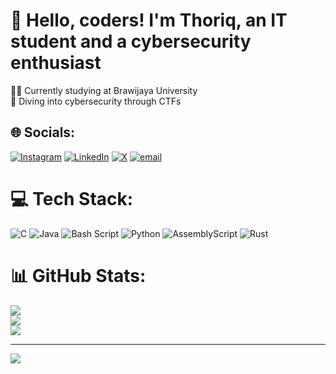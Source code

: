 # 💫 Hello, coders! I'm Thoriq, an IT student and a cybersecurity enthusiast
👨‍🎓 Currently studying at Brawijaya University<br>🚩 Diving into cybersecurity through CTFs 


## 🌐 Socials:
[![Instagram](https://img.shields.io/badge/Instagram-%23E4405F.svg?logo=Instagram&logoColor=white)](https://instagram.com/amdthfz) [![LinkedIn](https://img.shields.io/badge/LinkedIn-%230077B5.svg?logo=linkedin&logoColor=white)](https://linkedin.com/in/ahmadthoriqh) [![X](https://img.shields.io/badge/X-black.svg?logo=X&logoColor=white)](https://x.com/tkiiy0) [![email](https://img.shields.io/badge/Email-D14836?logo=gmail&logoColor=white)](mailto:amd.thfz7@gmail.com) 

# 💻 Tech Stack:
![C](https://img.shields.io/badge/c-%2300599C.svg?style=for-the-badge&logo=c&logoColor=white) ![Java](https://img.shields.io/badge/java-%23ED8B00.svg?style=for-the-badge&logo=openjdk&logoColor=white) ![Bash Script](https://img.shields.io/badge/bash_script-%23121011.svg?style=for-the-badge&logo=gnu-bash&logoColor=white) ![Python](https://img.shields.io/badge/python-3670A0?style=for-the-badge&logo=python&logoColor=ffdd54) ![AssemblyScript](https://img.shields.io/badge/assembly%20script-%23000000.svg?style=for-the-badge&logo=assemblyscript&logoColor=white) ![Rust](https://img.shields.io/badge/rust-%23000000.svg?style=for-the-badge&logo=rust&logoColor=white)
# 📊 GitHub Stats:
![](https://github-readme-stats.vercel.app/api?username=unlikeneptune&theme=dark&hide_border=false&include_all_commits=true&count_private=false)<br/>
![](https://nirzak-streak-stats.vercel.app/?user=unlikeneptune&theme=dark&hide_border=false)<br/>
![](https://github-readme-stats.vercel.app/api/top-langs/?username=unlikeneptune&theme=dark&hide_border=false&include_all_commits=true&count_private=false&layout=compact)

---
[![](https://visitcount.itsvg.in/api?id=unlikeneptune&icon=0&color=11)](https://visitcount.itsvg.in)


